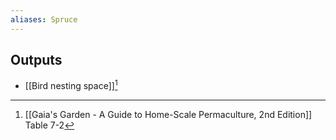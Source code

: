```yaml
---
aliases: Spruce
---
```

## Outputs
- [[Bird nesting space]][^1]

[^1]: [[Gaia's Garden - A Guide to Home-Scale Permaculture, 2nd Edition]] Table 7-2
